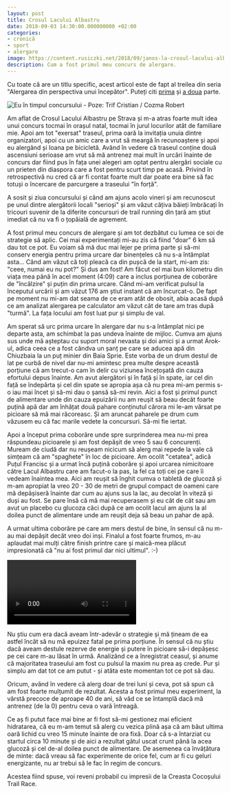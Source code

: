 ```yaml
---
layout: post
title: Crosul Lacului Albastru
date: 2018-09-03 14:30:00.000000000 +02:00
categories:
- cronică
- sport
- alergare
image: https://content.rusiczki.net/2018/09/janos-la-crosul-lacului-albastru-1000x679.jpg
description: Cum a fost primul meu concurs de alergare.
---
```

Cu toate că are un titlu specific, acest articol este de fapt al treilea din seria "Alergarea din perspectiva unui începător". Puteți citi [prima](https://www.rusiczki.net/2018/07/12/alergarea-din-perspectiva-unui-incepator/) și [a doua](https://www.rusiczki.net/2018/09/03/alergarea-din-perspectiva-unui-incepator-2-luni-mai-tarziu/) parte.

![Eu în timpul concursului - Poze: Trif Cristian / Cozma Robert](https://content.rusiczki.net/2018/09/janos-la-crosul-lacului-albastru-1000x679.jpg)

Am aflat de Crosul Lacului Albastru pe Strava și m-a atras foarte mult idea unui concurs tocmai în orașul natal, tocmai în jurul locurilor atât de familiare mie. Apoi am tot "exersat" traseul, prima oară la invitația unuia dintre organizatori, apoi cu un amic care a vrut să meargă în recunoaștere și apoi eu alergând și Ioana pe bicicletă. Având în vedere că traseul conține două ascensiuni serioase am vrut să mă antrenez mai mult în urcări înainte de concurs dar fiind pus în fața unei alegeri am optat pentru alergări sociale cu un prieten din diaspora care a fost pentru scurt timp pe acasă. Privind în retrospectivă nu cred că ar fi contat foarte mult dar poate era bine să fac totuși o încercare de parcurgere a traseului "în forță".

A sosit și ziua concursului și când am ajuns acolo vineri și am recunoscut pe unul dintre alergătorii locali "serioși" și am văzut câțiva băieți îmbrăcați în tricouri suvenir de la diferite concursuri de trail running din țară am știut imediat că nu va fi o țopăială de agrement.

A fost primul meu concurs de alergare și am tot dezbătut cu lumea ce soi de strategie să aplic. Cei mai experimentați mi-au zis că fiind "doar" 6 km să dau tot ce pot. Eu voiam să mă duc mai lejer pe prima parte și să-mi conserv energia pentru prima urcare dar binențeles că nu s-a întâmplat asta... Când am văzut că toți pleacă ca din pușcă de la start, mi-am zis: "ceee, numai eu nu pot?" Și dus am fost! Am făcut cel mai bun kilometru din viața mea până în acel moment (4:09) care a inclus porțiunea de coborâre de "încălzire" și puțin din prima urcare. Când mi-am verificat pulsul la începutul urcării și am văzut 176 am știut instant că am încurcat-o. De fapt pe moment nu mi-am dat seama de ce eram atât de obosit, abia acasă după ce am analizat alergarea pe calculator am văzut cât de tare am tras după "turmă". La fața locului am fost luat pur și simplu de val.

Am sperat să urc prima urcare în alergare dar nu s-a întâmplat nici pe departe asta, am schimbat la pas undeva înainte de mijloc. Cumva am ajuns sus unde mă așteptau cu suport moral nevasta și doi amici și a urmat Árok-ul, adica ceea ce a fost cândva un șanț pe care se aducea apă din Chiuzbaia la un puț minier din Baia Sprie. Este vorba de un drum destul de lat pe curbă de nivel dar nu-mi amintesc prea multe despre această porțiune că am trecut-o cam în delir cu viziunea încețoșată din cauza efortului depus înainte. Am avut alergători și în față și în spate, iar cel din față se îndepărta și cel din spate se apropia așa că nu prea mi-am permis s-o iau mai încet și să-mi dau o șansă să-mi revin. Aici a fost și primul punct de alimentare unde din cauza epuizării nu am reușit să beau decât foarte puțină apă dar am înhățat două pahare conținutul cărora mi le-am vărsat pe picioare să mă mai răcoreasc. Și am aruncat paharele pe drum cum văzusem eu că fac marile vedete la concursuri. Să-mi fie iertat.

Apoi a început prima coborâre unde spre surprinderea mea nu-mi prea răspundeau picioarele și am fost depășit de vreo 5 sau 6 concurenți. Muream de ciudă dar nu reușeam nicicum să alerg mai repede la vale că simțeam că am "spaghete" în loc de picioare. Am ocolit "cetatea", adică Puțul Francisc și a urmat încă puțină coborâre și apoi urcarea nimicitoare către Lacul Albastru care am facut-o la pas, la fel ca toți cei pe care îi vedeam înaintea mea. Aici am reușit să înghit cumva o tabletă de glucoză și m-am apropiat la vreo 20 - 30 de metri de grupul compact de oameni care mă depășiseră înainte dar cum au ajuns sus la lac, au decolat în viteză și duși au fost. Se pare însă că mă mai recuperasem și eu cât de cât sau am avut un placebo cu glucoza căci după ce am ocolit lacul am ajuns la al doilea punct de alimentare unde am reușit deja să beau un pahar de apă.

A urmat ultima coborâre pe care am mers destul de bine, în sensul că nu m-au mai depășit decât vreo doi inși. Finalul a fost foarte frumos, m-au aplaudat mai mulți către finish printre care și maică-mea plăcut impresionată că "nu ai fost primul dar nici ultimul". :-)

<video controls><source src="https://content.rusiczki.net/2018/09/crosul-lacului-albastru.mp4" type="video/mp4">Dacă aici nu vedeți un video vizitați-mi blogul. :-)</video>

Nu știu cum era dacă aveam într-adevăr o strategie și mă țineam de ea astfel încât să nu mă epuizez fatal pe prima porțiune. În sensul că nu știu dacă aveam destule rezerve de energie și putere în picioare să-i depășesc pe cei care m-au lăsat în urmă. Analizând ce a înregistrat ceasul, și anume că majoritatea traseului am fost cu pulsul la maxim nu prea aș crede. Pur și simplu am dat tot ce am putut - și atâta este momentan tot ce pot să dau.

Oricum, având în vedere că alerg doar de trei luni și ceva, pot să spun că am fost foarte mulțumit de rezultat. Acesta a fost primul meu experiment, la vârstă precoce de aproape 40 de ani, să văd ce se întamplă dacă mă antrenez (de la 0) pentru ceva o vară întreagă.

Ce aș fi putut face mai bine ar fi fost să-mi gestionez mai eficient hidratarea, că eu m-am temut să alerg cu vezica plină așa că am băut ultima oară lichid cu vreo 15 minute înainte de ora fixă. Doar că s-a întarziat cu startul circa 10 minute și de aici a rezultat gâtul uscat crunt până la acea glucoză și cel de-al doilea punct de alimentare. De asemenea ca învățătura de minte: dacă vreau să fac experimente de orice fel, cum ar fi cu geluri energizante, nu ar trebui să le fac în regim de concurs.

Acestea fiind spuse, voi reveni probabil cu impresii de la Creasta Cocoșului Trail Race.
